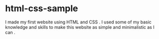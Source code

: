 # html-css-sample
I made my first website using HTML and CSS . I used some of my basic knowledge and skills to make this website as simple and minimalistic as I can . 
